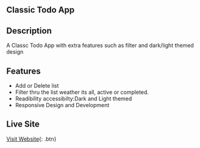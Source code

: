## Classic Todo App

## Description
A Classc Todo App with extra features such as filter and dark/light themed design

## Features
- Add or Delete list 
- Filter thru the list weather its all, active or completed.
- Readibility accessibilty:Dark and Light themed
- Responsive Design and Development

## Live Site 
[Visit Website](https://react-todo-ts-tgi7.vercel.app/){: .btn}
<script async defer src="https://buttons.github.io/buttons.js></script>



## GIF
![](https://github.com/tpemba100/react-todo-ts/blob/master/react-ts-todo.gif)

## Technologies
- React (Frontend View Framework)
- TypeScript Language
- Vite 
- React Hooks (useState, useEffect,Custom Hooks,, useContext)
- SPA (Single Page Application, Routers, Routes)
- CSS (styling the app)
- Chakra UI
- React Toastify (notifications)
- Node (npm)
- Visual Studio Code (JavaScript IDE)

                         
                         <style>
.btn {
  background-color: #4CAF50; /* Green */
  border: none;
  color: white;
  padding: 15px 32px;
  text-align: center;
  text-decoration: none;
  display: inline-block;
  font-size: 16px;
  margin: 4px 2px;
}
</style>
